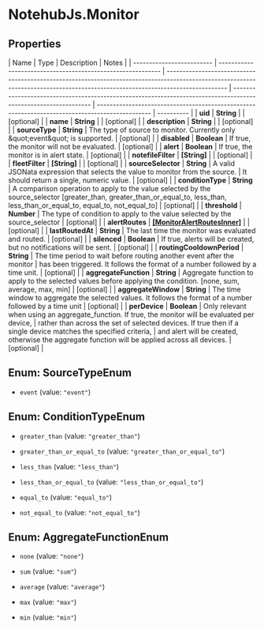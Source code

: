 # NotehubJs.Monitor

## Properties

| Name                      | Type                                                        | Description                                                                                                                                                                     | Notes                                                                                                           |
| ------------------------- | ----------------------------------------------------------- | ------------------------------------------------------------------------------------------------------------------------------------------------------------------------------- | --------------------------------------------------------------------------------------------------------------- | ----------------------------------------------------------------------------------------------- | ---------- |
| **uid**                   | **String**                                                  |                                                                                                                                                                                 | [optional]                                                                                                      |
| **name**                  | **String**                                                  |                                                                                                                                                                                 | [optional]                                                                                                      |
| **description**           | **String**                                                  |                                                                                                                                                                                 | [optional]                                                                                                      |
| **sourceType**            | **String**                                                  | The type of source to monitor. Currently only \&quot;event\&quot; is supported.                                                                                                 | [optional]                                                                                                      |
| **disabled**              | **Boolean**                                                 | If true, the monitor will not be evaluated.                                                                                                                                     | [optional]                                                                                                      |
| **alert**                 | **Boolean**                                                 | If true, the monitor is in alert state.                                                                                                                                         | [optional]                                                                                                      |
| **notefileFilter**        | **[String]**                                                |                                                                                                                                                                                 | [optional]                                                                                                      |
| **fleetFilter**           | **[String]**                                                |                                                                                                                                                                                 | [optional]                                                                                                      |
| **sourceSelector**        | **String**                                                  | A valid JSONata expression that selects the value to monitor from the source.                                                                                                   | It should return a single, numeric value.                                                                       | [optional]                                                                                      |
| **conditionType**         | **String**                                                  | A comparison operation to apply to the value selected by the source_selector [greater_than, greater_than_or_equal_to, less_than, less_than_or_equal_to, equal_to, not_equal_to] | [optional]                                                                                                      |
| **threshold**             | **Number**                                                  | The type of condition to apply to the value selected by the source_selector                                                                                                     | [optional]                                                                                                      |
| **alertRoutes**           | [**[MonitorAlertRoutesInner]**](MonitorAlertRoutesInner.md) |                                                                                                                                                                                 | [optional]                                                                                                      |
| **lastRoutedAt**          | **String**                                                  | The last time the monitor was evaluated and routed.                                                                                                                             | [optional]                                                                                                      |
| **silenced**              | **Boolean**                                                 | If true, alerts will be created, but no notifications will be sent.                                                                                                             | [optional]                                                                                                      |
| **routingCooldownPeriod** | **String**                                                  | The time period to wait before routing another event after the monitor                                                                                                          | has been triggered. It follows the format of a number followed by a time unit.                                  | [optional]                                                                                      |
| **aggregateFunction**     | **String**                                                  | Aggregate function to apply to the selected values before applying the condition. [none, sum, average, max, min]                                                                | [optional]                                                                                                      |
| **aggregateWindow**       | **String**                                                  | The time window to aggregate the selected values. It follows the format of a number followed by a time unit                                                                     | [optional]                                                                                                      |
| **perDevice**             | **Boolean**                                                 | Only relevant when using an aggregate_function. If true, the monitor will be evaluated per device,                                                                              | rather than across the set of selected devices. If true then if a single device matches the specified criteria, | and alert will be created, otherwise the aggregate function will be applied across all devices. | [optional] |

## Enum: SourceTypeEnum

- `event` (value: `"event"`)

## Enum: ConditionTypeEnum

- `greater_than` (value: `"greater_than"`)

- `greater_than_or_equal_to` (value: `"greater_than_or_equal_to"`)

- `less_than` (value: `"less_than"`)

- `less_than_or_equal_to` (value: `"less_than_or_equal_to"`)

- `equal_to` (value: `"equal_to"`)

- `not_equal_to` (value: `"not_equal_to"`)

## Enum: AggregateFunctionEnum

- `none` (value: `"none"`)

- `sum` (value: `"sum"`)

- `average` (value: `"average"`)

- `max` (value: `"max"`)

- `min` (value: `"min"`)
